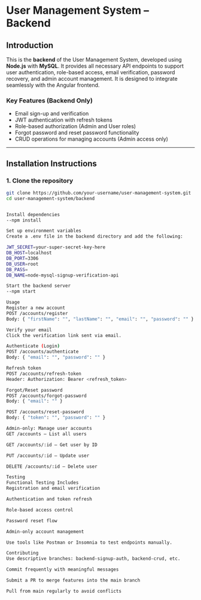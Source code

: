 # User Management System – Backend

## Introduction

This is the **backend** of the User Management System, developed using **Node.js** with **MySQL**. It provides all necessary API endpoints to support user authentication, role-based access, email verification, password recovery, and admin account management. It is designed to integrate seamlessly with the Angular frontend.

### Key Features (Backend Only)

-  Email sign-up and verification
-  JWT authentication with refresh tokens
-  Role-based authorization (Admin and User roles)
-  Forgot password and reset password functionality
-  CRUD operations for managing accounts (Admin access only)

---

## Installation Instructions

### 1. Clone the repository

```bash
git clone https://github.com/your-username/user-management-system.git
cd user-management-system/backend


Install dependencies
--npm install

Set up environment variables
Create a .env file in the backend directory and add the following:

JWT_SECRET=your-super-secret-key-here
DB_HOST=localhost
DB_PORT=3306
DB_USER=root
DB_PASS=
DB_NAME=node-mysql-signup-verification-api

Start the backend server
--npm start

Usage
Register a new account
POST /accounts/register
Body: { "firstName": "", "lastName": "", "email": "", "password": "" }

Verify your email
Click the verification link sent via email.

Authenticate (Login)
POST /accounts/authenticate
Body: { "email": "", "password": "" }

Refresh token
POST /accounts/refresh-token
Header: Authorization: Bearer <refresh_token>

Forgot/Reset password
POST /accounts/forgot-password
Body: { "email": "" }

POST /accounts/reset-password
Body: { "token": "", "password": "" }

Admin-only: Manage user accounts
GET /accounts – List all users

GET /accounts/:id – Get user by ID

PUT /accounts/:id – Update user

DELETE /accounts/:id – Delete user

Testing
Functional Testing Includes
Registration and email verification

Authentication and token refresh

Role-based access control

Password reset flow

Admin-only account management

Use tools like Postman or Insomnia to test endpoints manually.

Contributing
Use descriptive branches: backend-signup-auth, backend-crud, etc.

Commit frequently with meaningful messages

Submit a PR to merge features into the main branch

Pull from main regularly to avoid conflicts